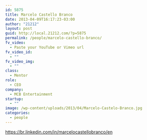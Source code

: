 ```yaml
---
id: 5875
title: Marcelo Castello Branco
date: 2013-04-09T16:17:23-03:00
author: "21212"
layout: post
guid: http://local.21212.com/?p=5875
permalink: /people/marcelo-castello-branco/
fv_video:
  - Paste your YouTube or Vimeo url
fv_video_id:
  - ""
fv_video_img:
  - ""
class:
  - Mentor
role:
  - CEO
company:
  - MCB Entertainment
startup:
  - ""
image: /wp-content/uploads/2013/04/Marcelo-Castelo-Branco.jpg
categories:
  - people
---
```

https://br.linkedin.com/in/marcelocastellobranco/en